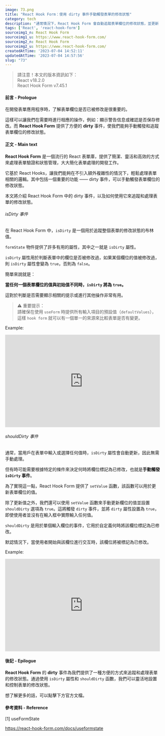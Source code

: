```yaml
---
image: 73.png
title: "React Hook Form：使用 dirty 事件手動觸發表單的修改狀態"
category: tech
description: "通常情況下，React Hook Form 會自動追蹤表單欄位的修改狀態，並更新 dirty 屬性。但有時候需要手動觸發 dirty 事件，而使用 setValue 函數並設置 shouldDirty 選項為 true，可手動更新欄位的值並觸發 dirty 事件。"
tags: ['React', 'react-hook-form']
sourceimg1_n: React Hook Form
sourceimg1_u: https://www.react-hook-form.com/
sourceimg2_n: React Hook Form
sourceimg2_u: https://www.react-hook-form.com/
createdAtTime: '2023-07-04 14:52:11'
updatedAtTime: '2023-07-04 14:57:56'
slug: "73"
---
```


> 請注意！本文的版本資訊如下：
> <br/>
> React v18.2.0
> <br/>
> React Hook Form v7.45.1

#### 前言 - Prologue
在開發表單應用程序時，了解表單欄位是否已被修改是很重要的。

這樣可以讓我們在需要時進行相應的操作，例如：顯示警告信息或確認是否保存修改。而 **React Hook Form** 提供了方便的 **dirty** 事件，使我們能夠手動觸發和追蹤表單欄位的修改狀態。

#### 正文 - Main text
**React Hook Form** 是一個流行的 React 表單庫，提供了簡潔、靈活和高效的方式來處理表單驗證和狀態管理，大大簡化表單處理的開發工作。

它基於 React Hooks，讓我們能夠在不引入額外複雜性的情況下，輕鬆處理表單相關的邏輯。其中包括一個重要的功能 —— dirty 事件，可以手動觸發表單欄位的修改狀態。

本文將介紹 React Hook Form 中的 dirty 事件，以及如何使用它來追蹤和處理表單的修改狀態。

###### isDirty 事件
在 React Hook Form 中，`isDirty` 是一個用於追蹤整個表單的修改狀態的布林值。

`formState` 物件提供了許多有用的屬性，其中之一就是 `isDirty` 屬性。

`isDirty` 屬性用於判斷表單中的欄位是否被修改過，如果某個欄位的值被修改過，則 `isDirty` 屬性會變為 `true`，否則為 `false`。

簡單來說就是：

**當任何一個表單欄位的值與初始值不同時，`isDirty` 將為 `true`。**

這對於判斷是否需要顯示相關的提示或進行其他操作非常有用。

> ⚠️ 重要提示：
> <br/>
> 請確保在使用 `useForm` 時提供所有輸入項目的預設值（`defaultValues`），這樣 `hook form` 就可以有一個單一的來源來比較表單是否有變更。

Example:
<iframe height="300" style="width: 100%;" scrolling="no" title="React Hook Form Sample - isDirty事件 2" src="https://codepen.io/Rei_Kama414/embed/eYQRPWp?default-tab=html%2Cresult" frameborder="no" loading="lazy" allowtransparency="true" allowfullscreen="true">
  See the Pen <a href="https://codepen.io/Rei_Kama414/pen/eYQRPWp">
  React Hook Form Sample - isDirty事件 2</a> by RKM (<a href="https://codepen.io/Rei_Kama414">@Rei_Kama414</a>)
  on <a href="https://codepen.io">CodePen</a>.
</iframe>

###### shouldDirty 事件
通常，當用戶在表單中輸入或選擇任何值時，`isDirty` 屬性會自動更新，因此無需手動處理。

但有時可能需要根據特定的條件來決定何時將欄位標記為已修改，也就是**手動觸發 `isDirty` 事件**。

為了實現這一點，React Hook Form 提供了 `setValue` 函數，該函數可以用於更新表單欄位的值。

除了更新值之外，我們還可以使用 `setValue` 函數來手動更新欄位的值並設置 `shouldDirty` 選項為 `true`。這將觸發 `dirty` 事件，並將 `dirty` 屬性設置為 `true`，即使使用者並沒有在輸入框中實際輸入任何值。

`shouldDirty` 是用於單個輸入欄位的事件，它用於自定義何時將該欄位標記為已修改。

默認情況下，當使用者開始與該欄位進行交互時，該欄位將被標記為已修改。

Example:
<iframe height="300" style="width: 100%;" scrolling="no" title="React Hook Form Sample - isDirty事件 1" src="https://codepen.io/Rei_Kama414/embed/BaGZOyW?default-tab=html%2Cresult" frameborder="no" loading="lazy" allowtransparency="true" allowfullscreen="true">
  See the Pen <a href="https://codepen.io/Rei_Kama414/pen/BaGZOyW">
  React Hook Form Sample - isDirty事件 1</a> by RKM (<a href="https://codepen.io/Rei_Kama414">@Rei_Kama414</a>)
  on <a href="https://codepen.io">CodePen</a>.
</iframe>

#### 後記 - Epilogue
**React Hook Form** 的 **dirty** 事件為我們提供了一種方便的方式來追蹤和處理表單的修改狀態。通過使用 `isDirty` 屬性和 `shouldDirty` 函數，我們可以靈活地設置和控制表單的修改狀態。

想了解更多的話，可以點擊下方官方文檔。

#### 參考資料 - Reference

[1] useFormState

https://react-hook-form.com/docs/useformstate
